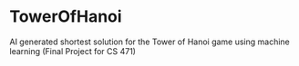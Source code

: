 # TowerOfHanoi
AI generated shortest solution for the Tower of Hanoi game using machine learning (Final Project for CS 471)
